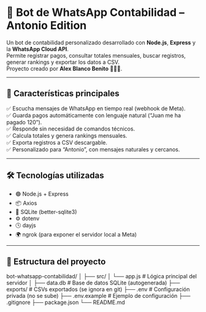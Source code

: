 # 🤖 Bot de WhatsApp Contabilidad – Antonio Edition

Un bot de contabilidad personalizado desarrollado con **Node.js**, **Express** y la **WhatsApp Cloud API**.  
Permite registrar pagos, consultar totales mensuales, buscar registros, generar rankings y exportar los datos a CSV.  
Proyecto creado por **Alex Blanco Benito** 👨🏻‍💻.

---

## 🚀 Características principales

✅ Escucha mensajes de WhatsApp en tiempo real (webhook de Meta).  
✅ Guarda pagos automáticamente con lenguaje natural (“Juan me ha pagado 120”).  
✅ Responde sin necesidad de comandos técnicos.  
✅ Calcula totales y genera rankings mensuales.  
✅ Exporta registros a CSV descargable.  
✅ Personalizado para “Antonio”, con mensajes naturales y cercanos.  

---

## 🛠️ Tecnologías utilizadas

- 🟢 Node.js + Express  
- 📦 Axios  
- 🧱 SQLite (better-sqlite3)  
- ⚙️ dotenv  
- 🕓 dayjs  
- 🌍 ngrok (para exponer el servidor local a Meta)

---

## 📁 Estructura del proyecto

bot-whatsapp-contabilidad/
│
├── src/
│ └── app.js # Lógica principal del servidor
│
├── data.db # Base de datos SQLite (autogenerada)
├── exports/ # CSVs exportados (se ignora en git)
├── .env # Configuración privada (no se sube)
├── .env.example # Ejemplo de configuración
├── .gitignore
├── package.json
└── README.md
